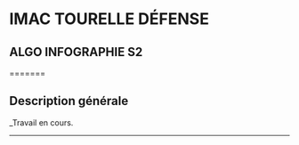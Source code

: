 # IMAC TOURELLE DÉFENSE
##  ALGO INFOGRAPHIE S2
=======

## Description générale

_Travail en cours.

---